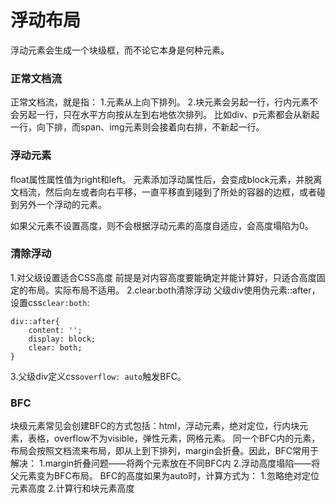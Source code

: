 浮动布局
===================
浮动元素会生成一个块级框，而不论它本身是何种元素。

###  正常文档流
正常文档流，就是指：
1.元素从上向下排列。
2.块元素会另起一行，行内元素不会另起一行，只在水平方向按从左到右地依次排列。
比如div、p元素都会从新起一行，向下排，而span、img元素则会接着向右排，不新起一行。

###  浮动元素
float属性属性值为right和left。
元素添加浮动属性后，会变成block元素，并脱离文档流，然后向左或者向右平移，一直平移直到碰到了所处的容器的边框，或者碰到另外一个浮动的元素。

如果父元素不设置高度，则不会根据浮动元素的高度自适应，会高度塌陷为0。


###  清除浮动
1.对父级设置适合CSS高度
前提是对内容高度要能确定并能计算好，只适合高度固定的布局。实际布局不适用。
2.clear:both清除浮动
父级div使用伪元素::after，设置css`clear:both`:
```
div::after{
	content: '';
	display: block;
	clear: both;
}
```
3.父级div定义css`overflow: auto`触发BFC。

### BFC
块级元素常见会创建BFC的方式包括：html，浮动元素，绝对定位，行内块元素，表格，overflow不为visible，弹性元素，网格元素。
同一个BFC内的元素，布局会按照文档流来布局，即从上到下排列，margin会折叠。因此，BFC常用于解决：
1.margin折叠问题——将两个元素放在不同BFC内
2.浮动高度塌陷——将父元素变为BFC布局。
BFC的高度如果为auto时，计算方式为：
1.忽略绝对定位元素高度
2.计算行和块元素高度
